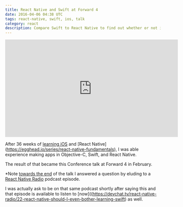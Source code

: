 ```yaml
---
title: React Native and Swift at Forward 4
date: 2016-04-06 04:38 UTC
tags: react-native, swift, ios, talk
category: react
description: Compare Swift to React Native to find out whether or not it is worth the investment in learning iOS when you already know JavaScript
---
```

<iframe width="560" height="315" src="https://www.youtube.com/embed/2d0z_L4oXt8?list=PLndbWGuLoHebKI8krCzJU88Rf3TwhNZvH" frameborder="0" allowfullscreen></iframe>

After 36 weeks of [learning iOS](https://www.bloc.io/ios-bootcamp) and [React Native]
(https://egghead.io/series/react-native-fundamentals), I was able
experience making apps in Objective-C, Swift, and React Native. 

The result of that became this Conference talk at Forward 4 in
February. 

*Note [towards the end](https://youtu.be/2d0z_L4oXt8?list=PLndbWGuLoHebKI8krCzJU88Rf3TwhNZvH&t=2252) of the talk I answered a question by eluding to a [React Native Radio](https://devchat.tv/react-native-radio/22-react-native-should-I-even-bother-learning-swift) podcast episode.

I was actually ask to be on that same podcast shortly after saying this and that episode is available to listen to [now]((https://devchat.tv/react-native-radio/22-react-native-should-I-even-bother-learning-swift) as well.